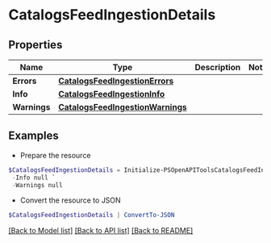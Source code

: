 # CatalogsFeedIngestionDetails
## Properties

Name | Type | Description | Notes
------------ | ------------- | ------------- | -------------
**Errors** | [**CatalogsFeedIngestionErrors**](CatalogsFeedIngestionErrors.md) |  | 
**Info** | [**CatalogsFeedIngestionInfo**](CatalogsFeedIngestionInfo.md) |  | 
**Warnings** | [**CatalogsFeedIngestionWarnings**](CatalogsFeedIngestionWarnings.md) |  | 

## Examples

- Prepare the resource
```powershell
$CatalogsFeedIngestionDetails = Initialize-PSOpenAPIToolsCatalogsFeedIngestionDetails  -Errors null `
 -Info null `
 -Warnings null
```

- Convert the resource to JSON
```powershell
$CatalogsFeedIngestionDetails | ConvertTo-JSON
```

[[Back to Model list]](../README.md#documentation-for-models) [[Back to API list]](../README.md#documentation-for-api-endpoints) [[Back to README]](../README.md)

